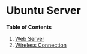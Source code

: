 # **Ubuntu Server**

**Table of Contents**
1. [Web Server](https://github.com/apiwatc/home-server/tree/master/web-server)
2. [Wireless Connection](https://github.com/apiwatc/home-server/tree/master/wireless-connection)